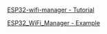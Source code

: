 [ESP32-wifi-manager - Tutorial](https://randomnerdtutorials.com/esp32-wi-fi-manager-asyncwebserver)

[ESP32_WiFi_Manager - Example](https://github.com/RuiSantosdotme/Random-Nerd-Tutorials/tree/master/Projects/ESP32/ESP32_WiFi_Manager/data)
